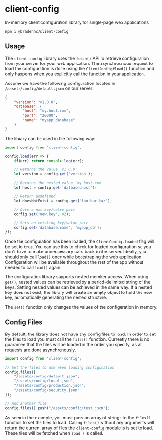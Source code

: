 # client-config
In-memory client configuration library for single-page web applications

```
npm i @bradenhc/client-config
```

## Usage

The `client-config` library uses the `fetch()` API to retrieve configuration from your server for your web application. The asynchrounous request to load the configuration is done using the `ClientConfig#load()` function and only happens when you explicitly call the function in your application.

Assume we have the following configuration located in `/assets/config/default.json` on our server:

```json
{
    "version": "v1.0.0",
    "database": {
        "host": "my.host.com",
        "port": "20000",
        "name": "myapp_database"
    }
}
```

The library can be used in the following way:

```js
import config from 'client-config';

config.load(err => {
    if(err) return console.log(err);

    // Returns the value 'v1.0.0'
    let version = config.get('version');

    // Returns the nested value 'my.host.com'
    let host = config.get('datbase.host');

    // Return undefined
    let doesNotExist = config.get('foo.bar.baz');

    // Sets a new key/value pair
    config.set('new.key', 42);

    // Sets an existing key/value pair
    config.set('database.name', 'myapp_db');
});
```

Once the configuration has been loaded, the `ClientConfig.loaded` flag will be set to `true`. You can use this to check for loaded configuration so you don't have to make unneccessary calls back to the server. Ideally, you should only call `load()` once while bootstraping the web application. Configuration will be available throughout the rest of the app without needed to call `load()` again.

The configuration library supports nested member access. When using `get()`, nested values can be retrieved by a period-delimited string of the keys. Setting nested values can be achieved in the same way. If a nested key does not exist, the library will create an empty object to hold the new key, automatically generating the nested structure.

The `set()` function only changes the values of the configuration in memory.

## Config Files
By default, the library does not have any config files to load. In order to set the files to load you must call the `files()` function. Currently there is no guarantee that the files will be loaded in the order you specify, as all requests are done asynchronously.

```js
import config from 'client-config';

// Set the files to use when loading configuration
config.files([
    "/assets/config/default.json",
    "/assets/config/local.json",
    "/assets/config/production.json",
    "/assets/config/security.json"
]);

// Add another file
config.files().push("/assets/config/test.json");
```

As seen in the example, you must pass an array of strings to the `files()` function to set the files to load. Calling `files()` without any arguments will return the current array of files the `client-config` module is is set to load. These files will be fetched when `load()` is called.